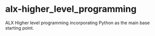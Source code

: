 # alx-higher_level_programming
ALX Higher level programming incorporating Python as the main base starting point.
